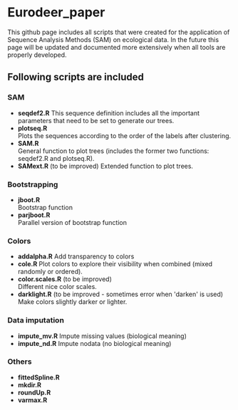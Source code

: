 # Eurodeer_paper
This github page includes all scripts that were created for the application of Sequence Analysis Methods (SAM) on ecological data. In the future this page will be updated and documented more extensively when all tools are properly developed. 

## Following scripts are included
### SAM
* **seqdef2.R**
This sequence definition includes all the important parameters that need to be set to generate our trees.
* **plotseq.R** 	
Plots the sequences according to the order of the labels after clustering.
* **SAM.R** 	
General function to plot trees (includes the former two functions: seqdef2.R and plotseq.R). 
* **SAMext.R** (to be improved)	
Extended function to plot trees.

### Bootstrapping
* **jboot.R** 	
Bootstrap function
* **parjboot.R** 	
Parallel version of bootstrap function

### Colors
* **addalpha.R** 
Add transparency to colors
* **cole.R**
Plot colors to explore their visibility when combined (mixed randomly or ordered). 
* **color.scales.R** (to be improved)	
Different nice color scales. 
* **darklight.R** (to be improved - sometimes error when 'darken' is used)	
Make colors slightly darker or lighter. 

### Data imputation
* **impute_mv.R** 
Impute missing values (biological meaning) 
* **impute_nd.R**
Impute nodata (no biological meaning)  

### Others
* **fittedSpline.R**
* **mkdir.R** 	
* **roundUp.R**	
* **varmax.R** 	
